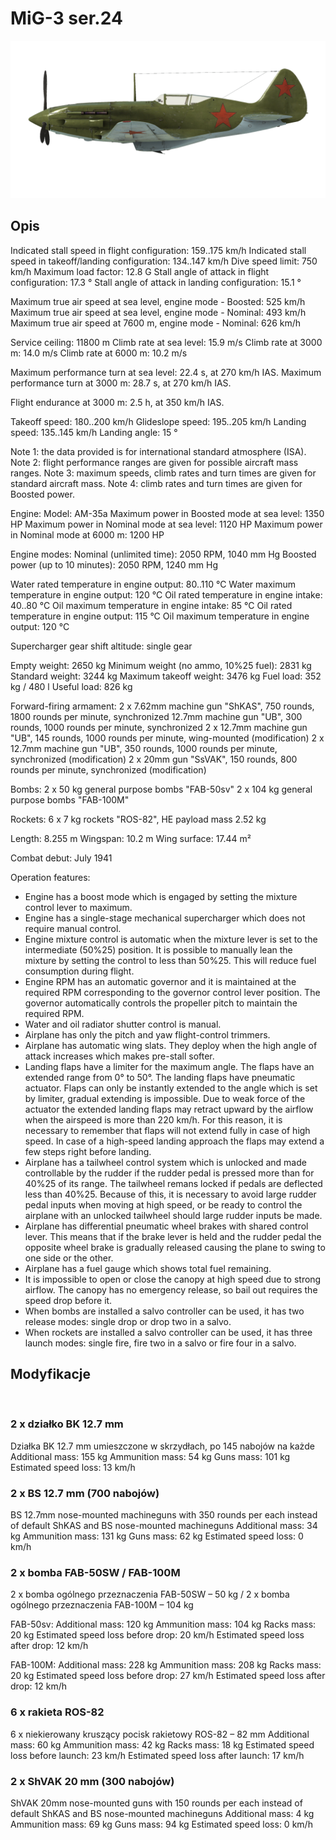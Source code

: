 # MiG-3 ser.24

![mig3s24](../images/mig3s24.png)

## Opis

Indicated stall speed in flight configuration: 159..175 km/h
Indicated stall speed in takeoff/landing configuration: 134..147 km/h
Dive speed limit: 750 km/h
Maximum load factor: 12.8 G
Stall angle of attack in flight configuration: 17.3 °
Stall angle of attack in landing configuration: 15.1 °

Maximum true air speed at sea level, engine mode - Boosted: 525 km/h
Maximum true air speed at sea level, engine mode - Nominal: 493 km/h
Maximum true air speed at 7600 m, engine mode - Nominal: 626 km/h

Service ceiling: 11800 m
Climb rate at sea level: 15.9 m/s
Climb rate at 3000 m: 14.0 m/s
Climb rate at 6000 m: 10.2 m/s

Maximum performance turn at sea level: 22.4 s, at 270 km/h IAS.
Maximum performance turn at 3000 m: 28.7 s, at 270 km/h IAS.

Flight endurance at 3000 m: 2.5 h, at 350 km/h IAS.

Takeoff speed: 180..200 km/h
Glideslope speed: 195..205 km/h
Landing speed: 135..145 km/h
Landing angle: 15 °

Note 1: the data provided is for international standard atmosphere (ISA).
Note 2: flight performance ranges are given for possible aircraft mass ranges.
Note 3: maximum speeds, climb rates and turn times are given for standard aircraft mass.
Note 4: climb rates and turn times are given for Boosted power.

Engine:
Model: AM-35a
Maximum power in Boosted mode at sea level: 1350 HP
Maximum power in Nominal mode at sea level: 1120 HP
Maximum power in Nominal mode at 6000 m: 1200 HP

Engine modes:
Nominal (unlimited time): 2050 RPM, 1040 mm Hg
Boosted power (up to 10 minutes): 2050 RPM, 1240 mm Hg

Water rated temperature in engine output: 80..110 °C
Water maximum temperature in engine output: 120 °C
Oil rated temperature in engine intake: 40..80 °C
Oil maximum temperature in engine intake: 85 °C
Oil rated temperature in engine output: 115 °C
Oil maximum temperature in engine output: 120 °C

Supercharger gear shift altitude: single gear

Empty weight: 2650 kg
Minimum weight (no ammo, 10%25 fuel): 2831 kg
Standard weight: 3244 kg
Maximum takeoff weight: 3476 kg
Fuel load: 352 kg / 480 l
Useful load: 826 kg

Forward-firing armament:
2 x 7.62mm machine gun "ShKAS", 750 rounds, 1800 rounds per minute, synchronized
12.7mm machine gun "UB", 300 rounds, 1000 rounds per minute, synchronized
2 x 12.7mm machine gun "UB", 145 rounds, 1000 rounds per minute, wing-mounted (modification)
2 x 12.7mm machine gun "UB", 350 rounds, 1000 rounds per minute, synchronized (modification)
2 x 20mm gun "SsVAK", 150 rounds, 800 rounds per minute, synchronized (modification)

Bombs:
2 x 50 kg general purpose bombs "FAB-50sv"
2 x 104 kg general purpose bombs "FAB-100M"

Rockets:
6 x 7 kg rockets "ROS-82", HE payload mass 2.52 kg

Length: 8.255 m
Wingspan: 10.2 m
Wing surface: 17.44 m²

Combat debut: July 1941

Operation features:
- Engine has a boost mode which is engaged by setting the mixture control lever to maximum.
- Engine has a single-stage mechanical supercharger which does not require manual control.
- Engine mixture control is automatic when the mixture lever is set to the intermediate (50%25) position. It is possible to manually lean the mixture by setting the control to less than 50%25. This will reduce fuel consumption during flight.
- Engine RPM has an automatic governor and it is maintained at the required RPM corresponding to the governor control lever position. The governor automatically controls the propeller pitch to maintain the required RPM.
- Water and oil radiator shutter control is manual.
- Airplane has only the pitch and yaw flight-control trimmers.
- Airplane has automatic wing slats. They deploy when the high angle of attack increases which makes pre-stall softer.
- Landing flaps have a limiter for the maximum angle. The flaps have an extended range from 0° to 50°. The landing flaps have pneumatic actuator. Flaps can only be instantly extended to the angle which is set by limiter, gradual extending is impossible. Due to weak force of the actuator the extended landing flaps may retract upward by the airflow when the airspeed is more than 220 km/h. For this reason, it is necessary to remember that flaps will not extend fully in case of high speed. In case of a high-speed landing approach the flaps may extend a few steps right before landing.
- Airplane has a tailwheel control system which is unlocked and made controllable by the rudder if the rudder pedal is pressed more than for 40%25 of its range. The tailwheel remans locked if pedals are deflected less than 40%25. Because of this, it is necessary to avoid large rudder pedal inputs when moving at high speed, or be ready to control the airplane with an unlocked tailwheel should large rudder inputs be made.
- Airplane has differential pneumatic wheel brakes with shared control lever. This means that if the brake lever is held and the rudder pedal the opposite wheel brake is gradually released causing the plane to swing to one side or the other.
- Airplane has a fuel gauge which shows total fuel remaining.
- It is impossible to open or close the canopy at high speed due to strong airflow. The canopy has no emergency release, so bail out requires the speed drop before it.
- When bombs are installed a salvo controller can be used, it has two release modes: single drop or drop two in a salvo.
- When rockets are installed a salvo controller can be used, it has three launch modes: single fire, fire two in a salvo or fire four in a salvo.

## Modyfikacje
﻿


### 2 x działko BK 12.7 mm

Działka BK 12.7 mm umieszczone w skrzydłach, po 145 nabojów na każde
Additional mass: 155 kg
Ammunition mass: 54 kg
Guns mass: 101 kg
Estimated speed loss: 13 km/h﻿


### 2 x BS 12.7 mm (700 nabojów)

BS 12.7mm nose-mounted machineguns with 350 rounds per each instead of default ShKAS and BS nose-mounted machineguns
Additional mass: 34 kg
Ammunition mass: 131 kg
Guns mass: 62 kg
Estimated speed loss: 0 km/h﻿


### 2 x bomba FAB-50SW / FAB-100M

2 x bomba ogólnego przeznaczenia FAB-50SW – 50 kg / 2 x bomba ogólnego przeznaczenia FAB-100M – 104 kg

FAB-50sv:
Additional mass: 120 kg
Ammunition mass: 104 kg
Racks mass: 20 kg
Estimated speed loss before drop: 20 km/h
Estimated speed loss after drop: 12 km/h

FAB-100M:
Additional mass: 228 kg
Ammunition mass: 208 kg
Racks mass: 20 kg
Estimated speed loss before drop: 27 km/h
Estimated speed loss after drop: 12 km/h﻿


### 6 x rakieta ROS-82

6 x niekierowany kruszący pocisk rakietowy ROS-82 – 82 mm
Additional mass: 60 kg
Ammunition mass: 42 kg
Racks mass: 18 kg
Estimated speed loss before launch: 23 km/h
Estimated speed loss after launch: 17 km/h﻿


### 2 x ShVAK 20 mm (300 nabojów)

ShVAK 20mm nose-mounted guns with 150 rounds per each instead of default ShKAS and BS nose-mounted machineguns
Additional mass: 4 kg
Ammunition mass: 69 kg
Guns mass: 94 kg
Estimated speed loss: 0 km/h